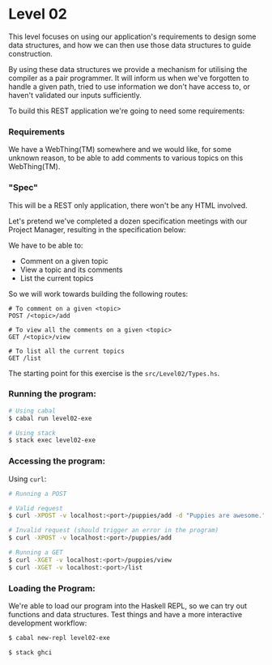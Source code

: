 # Level 02

This level focuses on using our application's requirements to design some data
structures, and how we can then use those data structures to guide construction.

By using these data structures we provide a mechanism for utilising the compiler
as a pair programmer. It will inform us when we've forgotten to handle a given
path, tried to use information we don't have access to, or haven't validated our
inputs sufficiently.

To build this REST application we're going to need some requirements:

### Requirements
We have a WebThing(TM) somewhere and we would like, for some unknown reason, to
be able to add comments to various topics on this WebThing(TM).

### "Spec"

This will be a REST only application, there won't be any HTML involved.

Let's pretend we've completed a dozen specification meetings with our Project
Manager, resulting in the specification below:

We have to be able to:
- Comment on a given topic
- View a topic and its comments
- List the current topics

So we will work towards building the following routes:
```
# To comment on a given <topic>
POST /<topic>/add

# To view all the comments on a given <topic>
GET /<topic>/view

# To list all the current topics
GET /list
```

The starting point for this exercise is the ``src/Level02/Types.hs``.

### Running the program:

```bash
# Using cabal
$ cabal run level02-exe

# Using stack
$ stack exec level02-exe
```

### Accessing the program:

Using ``curl``:
```bash
# Running a POST

# Valid request
$ curl -XPOST -v localhost:<port>/puppies/add -d "Puppies are awesome."

# Invalid request (should trigger an error in the program)
$ curl -XPOST -v localhost:<port>/puppies/add

# Running a GET
$ curl -XGET -v localhost:<port>/puppies/view
$ curl -XGET -v localhost:<port>/list
```

### Loading the Program:

We're able to load our program into the Haskell REPL, so we can try out
functions and data structures. Test things and have a more interactive
development workflow:

```bash
$ cabal new-repl level02-exe
```

```bash
$ stack ghci
```
